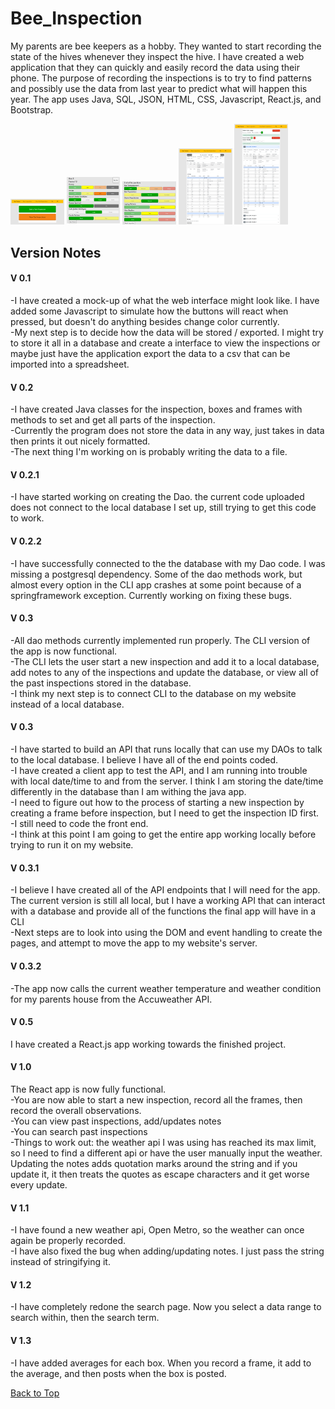 <a id='top'></a>
# Bee_Inspection
My parents are bee keepers as a hobby. They wanted to start recording the state of the hives whenever they inspect the hive. I have created a web application that they can quickly and easily record the data using their phone. The purpose of recording the inspections is to try to find patterns and possibly use the data from last year to predict what will happen this year. The app uses Java, SQL, JSON, HTML, CSS, Javascript, React.js, and Bootstrap.

<div>
  <img src="https://github.com/RyanMontville/Bee-Inspection/blob/main/screenshots/homepage.png" alt="homepage" title="Homepage" style="width: 17%; display: inline-block;"></img>
  <img src="https://github.com/RyanMontville/Bee-Inspection/blob/main/screenshots/new-inspection_recoding-frames.png" alt="Recording a new inspection - Recoding the frames" title="Recording a new inspection - Recoding the frames" style="width: 17%; display: inline-block;"></img>
  <img src="https://github.com/RyanMontville/Bee-Inspection/blob/main/screenshots/new-inpsection_recoding-overall.png" alt="Recording a new inspection - Recoding facts about the inspection" title="Recording a new inspection - Recoding facts about the inspection" style="width: 17%; display: inline-block;"></img>
  <img src="https://github.com/RyanMontville/Bee-Inspection/blob/main/screenshots/viewing-a-past-inspection.png" alt="Viewing a past inspection" title="Viewing a past inspection" style="width: 17%; display: inline-block;"></img>
  <img src="https://github.com/RyanMontville/Bee-Inspection/blob/main/screenshots/search-page.png" alt="Search page" title="Search page" style="width: 17%; display: inline-block;"></img>
</div>

## Version Notes 
#### V 0.1
-I have created a mock-up of what the web interface might look like. I have added some Javascript to simulate how the buttons will react when pressed, but doesn't do anything besides change color currently.
<br>-My next step is to decide how the data will be stored / exported. I might try to store it all in a database and create a interface to view the inspections or maybe just have the application export the data to a csv that can be imported into a spreadsheet.

#### V 0.2
-I have created Java classes for the inspection, boxes and frames with methods to set and get all parts of the inspection.
<br>-Currently the program does not store the data in any way, just takes in data then prints it out nicely formatted.
<br>-The next thing I'm working on is probably writing the data to a file.

#### V 0.2.1
-I have started working on creating the Dao. the current code uploaded does not connect to the local database I set up, still trying to get this code to work.

#### V 0.2.2
-I have successfully connected to the the database with my Dao code. I was missing a postgresql dependency. Some of the dao methods work, but almost every option in the CLI app crashes at some point because of a springframework exception. Currently working on fixing these bugs.

#### V 0.3
-All dao methods currently implemented run properly. The CLI version of the app is now functional.
<br>-The CLI lets the user start a new inspection and add it to a local database, add notes to any of the inspections and update the database, or view all of the past inspections stored in the database.
<br>-I think my next step is to connect CLI to the database on my website instead of a local database. 

#### V 0.3
-I have started to build an API that runs locally that can use my DAOs to talk to the local database. I believe I have all of the end points coded.
<br>-I have created a client app to test the API, and I am running into trouble with local date/time to and from the server. I think I am storing the date/time differently in the database than I am withing the java app.
<br>-I need to figure out how to the process of starting a new inspection by creating a frame before inspection, but I need to get the inspection ID first.
<br>-I still need to code the front end.
<br>-I think at this point I am going to get the entire app working locally before trying to run it on my website.

#### V 0.3.1
-I believe I have created all of the API endpoints that I will need for the app. The current version is still all local, but I have a working API that can interact with a database and provide all of the functions the final app will have in a CLI
<br>-Next steps are to look into using the DOM and event handling to create the pages, and attempt to move the app to my website's server.

#### V 0.3.2
-The app now calls the current weather temperature and weather condition for my parents house from the Accuweather API. 

#### V 0.5
I have created a React.js app working towards the finished project.

#### V 1.0 
The React app is now fully functional. 
<br>-You are now able to start a new inspection, record all the frames, then record the overall observations. 
<br>-You can view past inspections, add/updates notes
<br>-You can search past inspections
<br>-Things to work out: the weather api I was using has reached its max limit, so I need to find a different api or have the user manually input the weather. Updating the notes adds quotation marks around the string and if you update it, it then treats the quotes as escape characters and it get worse every update.

#### V 1.1
-I have found a new weather api, Open Metro, so the weather can once again be properly recorded.
<br>-I have also fixed the bug when adding/updating notes. I just pass the string instead of stringifying it.

#### V 1.2
-I have completely redone the search page. Now you select a data range to search within, then the search term.

#### V 1.3
-I have added averages for each box. When you record a frame, it add to the average, and then posts when the box is posted.

[Back to Top](#top)